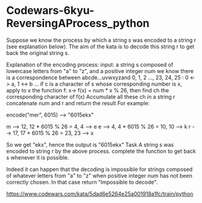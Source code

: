 # Codewars-6kyu-ReversingAProcess_python



Suppose we know the process by which a string s was encoded to a string r (see explanation below). The aim of the kata is to decode this string r to get back the original string s.

Explanation of the encoding process:
input: a string s composed of lowercase letters from "a" to "z", and a positive integer num
we know there is a correspondence between abcde...uvwxyzand 0, 1, 2 ..., 23, 24, 25 : 0 <-> a, 1 <-> b ...
if c is a character of s whose corresponding number is x, apply to x the function f: x-> f(x) = num * x % 26, then find ch the corresponding character of f(x)
Accumulate all these ch in a string r
concatenate num and r and return the result
For example:

encode("mer", 6015)  -->  "6015ekx"

m --> 12,   12 * 6015 % 26 = 4,    4  --> e
e --> 4,     4 * 6015 % 26 = 10,   10 --> k
r --> 17,   17 * 6015 % 26 = 23,   23 --> x

So we get "ekx", hence the output is "6015ekx"
Task
A string s was encoded to string r by the above process. complete the function to get back s whenever it is possible.

Indeed it can happen that the decoding is impossible for strings composed of whatever letters from "a" to "z" when positive integer num has not been correctly chosen. In that case return "Impossible to decode".



https://www.codewars.com/kata/5dad6e5264e25a001918a1fc/train/python




  
